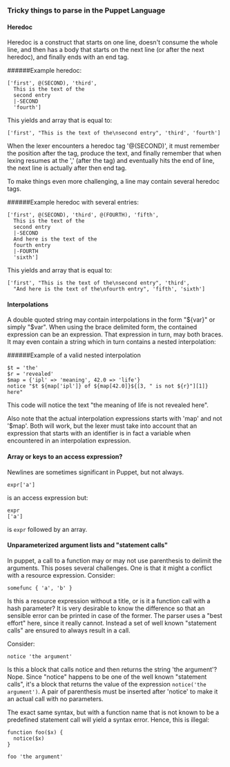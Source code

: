 ### Tricky things to parse in the Puppet Language

#### Heredoc
Heredoc is a construct that starts on one line, doesn't consume the whole line,
and then has a body that starts on the next line (or after the next heredoc), and
finally ends with an end tag.

######Example heredoc:

```puppet
['first', @(SECOND), 'third',
  This is the text of the
  second entry
  |-SECOND
  'fourth']
```
This yields and array that is equal to:
```puppet
['first', "This is the text of the\nsecond entry", 'third', 'fourth']
```

When the lexer encounters a heredoc tag '@(SECOND)', it must remember the position after the tag, produce the
text, and finally remember that when lexing resumes at the ',' (after the tag) and eventually hits
the end of line, the next line is actually after then end tag.

To make things even more challenging, a line may contain several heredoc tags.

######Example heredoc with several entries:

```puppet
['first', @(SECOND), 'third', @(FOURTH), 'fifth',
  This is the text of the
  second entry
  |-SECOND
  And here is the text of the
  fourth entry
  |-FOURTH
  'sixth']
```
This yields and array that is equal to:
```puppet
['first', "This is the text of the\nsecond entry", 'third',
  "And here is the text of the\nfourth entry", 'fifth', 'sixth']
```

#### Interpolations
A double quoted string may contain interpolations in the form "${var}" or simply "$var". When
using the brace delimited form, the contained expression can be an expression. That expression
in turn, may both braces. It may even contain a string which in turn contains a nested
interpolation:

######Example of a valid nested interpolation
```puppet
$t = 'the'
$r = 'revealed'
$map = {'ipl' => 'meaning', 42.0 => 'life'}
notice "$t ${map['ipl']} of ${map[42.0]}${[3, " is not ${r}"][1]} here"
```
This code will notice the text "the meaning of life is not revealed here".

Also note that the actual interpolation expressions starts with 'map' and not '$map'. Both will work, but
the lexer must take into account that an expression that starts with an identifier is in
fact a variable when encountered in an interpolation expression.

#### Array or keys to an access expression?

Newlines are sometimes significant in Puppet, but not always.

```puppet
expr['a']

```
is an access expression but:
```puppet
expr
['a']

```
is `expr` followed by an array.

#### Unparameterized argument lists and "statement calls"

In puppet, a call to a function may or may not use parenthesis to delimit the arguments. This
poses several challenges. One is that it might a conflict with a resource expression. Consider:
```
somefunc { 'a', 'b' }
```
Is this a resource expression without a title, or is it a function call with a hash parameter? It
is very desirable to know the difference so that an sensible error can be printed in case of the
former. The parser uses a "best effort" here, since it really cannot. Instead a set of well known
"statement calls" are ensured to always result in a call.

Consider:
```
notice 'the argument'
```
Is this a block that calls notice and then returns the string 'the argument'? Nope. Since "notice" happens
to be one of the well known "statement calls", it's a block that returns the value of the expression
`notice('the argument')`. A pair of parenthesis must be inserted after 'notice' to make it an actual call
with no parameters.

The exact same syntax, but with a function name that is not known to be a predefined statement call
will yield a syntax error. Hence, this is illegal:
```puppet
function foo($x) {
  notice($x)
}

foo 'the argument'
```
